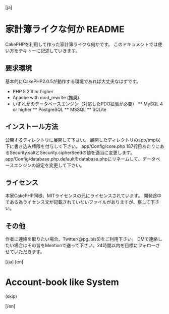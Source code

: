 [ja]

家計簿ライクな何か README
=========================

CakePHPを利用して作った家計簿ライクな何かです。
このドキュメントでは使い方をテキトーに記述していきます。

要求環境
--------

基本的にCakePHP2.0.5が動作する環境であれば大丈夫なはずです。

* PHP 5.2.6 or higher
* Apache with mod_rewrite (推奨)
* いずれかのデータベースエンジン（対応したPDO拡張が必要）
** MySQL 4 or higher
** PostgreSQL
** MSSQL
** SQLite

インストール方法
----------------

公開するディレクトリに展開して下さい。
展開したディレクトリのapp/tmp以下に書き込み権限を付与して下さい。
app/Config/core.php 187行目あたりにあるSecurity.saltとSecurity.cipherSeedの値を適当に変更します。
app/Config/database.php.defaultをdatabase.phpにリネームして、データベースエンジンの設定を変更して下さい。

ライセンス
----------

本家CakePHP同様、MITライセンスの元にライセンスされています。
開発途中である為ライセンス文が記載されていないファイルがありますが、察して下さい。

その他
------

作者に連絡を取りたい場合、Twitter(@pg_bis5)をご利用下さい。
DMで連絡したい場合はその旨をMentionで送って下さい。24時間以内を目標にフォローさせていただきます。

[/ja]
[en]

Account-book like System
========================

(skip)

[/en]
